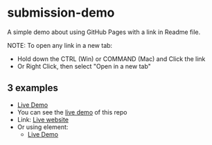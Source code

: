 # submission-demo
A simple demo about using GitHub Pages with a link in Readme file.

NOTE: To open any link in a new tab:
- Hold down the CTRL (Win) or COMMAND (Mac) and Click the link
- Or Right Click, then select "Open in a new tab"

## 3 examples 
- [Live Demo](https://anmarjarjees.github.io/submission-demo/)
- You can see the [live demo](https://anmarjarjees.github.io/submission-demo/) of this repo
- Link: [Live website](https://anmarjarjees.github.io/submission-demo/)
- Or using <a> element:
  - <a href="https://anmarjarjees.github.io/submission-demo/" target="_blank">Live Demo</a>
